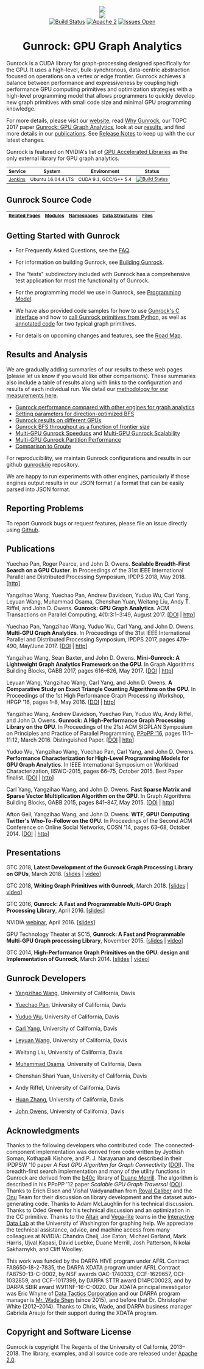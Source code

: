 <p align="center">
  <a href="https://github.com/gunrock/gunrock/"><img src="https://github.com/gunrock/docs/raw/master/source/images/GunrockLogo150px.png"></a>
  <br>
  <a href="https://github.com/gunrock/gunrock/releases/tag/v0.4"><img src="https://img.shields.io/badge/gunrock-0.4-blue.svg"></a>
  <br>
  <a href="http://mario.ece.ucdavis.edu:8080/job/gunrock/job/dev/"><img src="http://mario.ece.ucdavis.edu:8080/buildStatus/icon?job=gunrock/dev" alt="Build Status"></a> 
  <a href="https://github.com/gunrock/gunrock/blob/master/LICENSE.TXT"><img src="https://img.shields.io/github/license/gunrock/gunrock.svg" alt="Apache 2"></a> 
  <a href="https://github.com/gunrock/gunrock/issues"><img src="https://img.shields.io/github/issues/gunrock/gunrock.svg" alt="Issues Open"></a>
</p>
<h1 align="center">Gunrock: GPU Graph Analytics</h1>

Gunrock is a CUDA library for graph-processing designed specifically for the GPU. It uses a high-level, bulk-synchronous, data-centric abstraction focused on operations on a vertex or edge frontier. Gunrock achieves a balance between performance and expressiveness by coupling high performance GPU computing primitives and optimization strategies with a high-level programming model that allows programmers to quickly develop new graph primitives with small code size and minimal GPU programming knowledge.

For more details, please visit our [website](http://gunrock.github.io/), read [Why Gunrock](#why-gunrock), our TOPC 2017 paper [Gunrock: GPU Graph Analytics](http://escholarship.org/uc/item/9gj6r1dj), look at our [results](#results), and find more details in our [publications](#publications). See [Release Notes](http://gunrock.github.io/gunrock/doc/latest/release_notes.html) to keep up with the our latest changes.

Gunrock is featured on NVIDIA's list of [GPU Accelerated Libraries](https://developer.nvidia.com/gpu-accelerated-libraries) as the only external library for GPU graph analytics.

<table style="font-size: 12px;"><thead>
<tr>
  <th><strong>Service</strong></th>
  <th><strong>System</strong></th>
  <th><strong>Environment</strong></th>
  <th><strong>Status</strong></th>
</tr>
</thead><tbody>
<tr>
  <td><a href="https://jenkins.io/">Jenkins</a></td>
  <td>Ubuntu 16.04.4 LTS</td>
  <td>CUDA 9.1, GCC/G++ 5.4</td>
  <td><a href="http://mario.ece.ucdavis.edu:8080/job/gunrock/job/dev/"><img src="http://mario.ece.ucdavis.edu:8080/buildStatus/icon?job=gunrock/dev" alt="Build Status"></a></td>
</tr>
</tbody></table>

## Gunrock Source Code

<table style="font-size: 12px;"><thead>
<tr>
  <th><a href="http://gunrock.github.io/gunrock/doc/latest/pages.html">Related Pages</a></th>
  <th><a href="http://gunrock.github.io/gunrock/doc/latest/modules.html">Modules</a></th>
  <th><a href="http://gunrock.github.io/gunrock/doc/latest/namespaces.html">Namespaces</a></th>
  <th><a href="http://gunrock.github.io/gunrock/doc/latest/annotated.html">Data Structures</a></th>
  <th><a href="http://gunrock.github.io/gunrock/doc/latest/files.html">Files</a></th>
</tr>
</thead><tbody>
</tbody></table>

## Getting Started with Gunrock

- For Frequently Asked Questions, see the [FAQ](#faq).

- For information on building Gunrock, see [Building Gunrock](#building-gunrock).

- The "tests" subdirectory included with Gunrock has a comprehensive test application for most the functionality of Gunrock.

- For the programming model we use in Gunrock, see [Programming Model](#programming-model).

- We have also provided code samples for how to use [Gunrock's C interface](https://github.com/gunrock/gunrock/tree/master/shared_lib_tests) and how to [call Gunrock primitives from Python](https://github.com/gunrock/gunrock/tree/master/python), as well as [annotated code](http://gunrock.github.io/gunrock/doc/annotated_primitives/annotated_primitives.html) for two typical graph primitives.

- For details on upcoming changes and features, see the [Road Map](http://gunrock.github.io/gunrock/doc/latest/road_map.html).

## Results and Analysis

We are gradually adding summaries of our results to these web pages (please let us know if you would like other comparisons). These summaries also include a table of results along with links to the configuration and results of each individual run. We detail our [methodology for our measurements here](#methodology-for-graph-analytics-performance).

- [Gunrock performance compared with other engines for graph analytics](https://gunrock.github.io/docs/engines_topc.html)
- [Setting parameters for direction-optimized BFS](http://gunrock.github.io/gunrock/doc/latest/md_stats_do_ab_random.html)
- [Gunrock results on different GPUs](https://gunrock.github.io/docs/gunrock_gpus.html)
- [Gunrock BFS throughput as a function of frontier size](https://gunrock.github.io/docs/frontier.html)
- [Multi-GPU Gunrock Speedups](https://gunrock.github.io/docs/mgpu_speedup.html) and [Multi-GPU Gunrock Scalability](https://gunrock.github.io/docs/mgpu_scalability.html)
- [Multi-GPU Gunrock Partition Performance](https://gunrock.github.io/docs/mgpu_partition.html)
- [Comparison to Groute](http://gunrock.github.io/gunrock/doc/latest/md_stats_groute.html)

For reproducibility, we maintain Gunrock configurations and results in our github [gunrock/io](https://github.com/gunrock/io/tree/master/gunrock-output) repository.

We are happy to run experiments with other engines, particularly if those engines output results in our JSON format / a format that can be easily parsed into JSON format.

## Reporting Problems

To report Gunrock bugs or request features, please file an issue directly using [Github](https://github.com/gunrock/gunrock/issues).

<!-- TODO: Algorithm Input Size Limitations -->

## Publications

Yuechao Pan, Roger Pearce, and John D. Owens. **Scalable Breadth-First Search on a GPU Cluster**. In Proceedings of the 31st IEEE International Parallel and Distributed Processing Symposium, IPDPS 2018, May 2018. [[http](https://escholarship.org/uc/item/9bd842z6)]

Yangzihao Wang, Yuechao Pan, Andrew Davidson, Yuduo Wu, Carl Yang, Leyuan Wang, Muhammad Osama, Chenshan Yuan, Weitang Liu, Andy T. Riffel, and John D. Owens. **Gunrock: GPU Graph Analytics**. ACM Transactions on Parallel Computing, 4(1):3:1&ndash;3:49, August 2017. [[DOI](http://dx.doi.org/10.1145/3108140) | [http](http://escholarship.org/uc/item/9gj6r1dj)]

Yuechao Pan, Yangzihao Wang, Yuduo Wu, Carl Yang, and John D. Owens.
**Multi-GPU Graph Analytics**.  In Proceedings of the 31st IEEE International Parallel and Distributed Processing Symposium, IPDPS 2017, pages 479&ndash;490, May/June 2017.
[[DOI](http://dx.doi.org/10.1109/IPDPS.2017.117) |
[http](http://escholarship.org/uc/item/39r145g1)]

Yangzihao Wang, Sean Baxter, and John D. Owens. **Mini-Gunrock: A Lightweight Graph Analytics Framework on the GPU**. In Graph Algorithms Building Blocks, GABB 2017, pages 616&ndash;626, May 2017. [[DOI](http://dx.doi.org/10.1109/IPDPSW.2017.116) | [http](https://escholarship.org/uc/item/5wm061tr)]

Leyuan Wang, Yangzihao Wang, Carl Yang, and John D. Owens. **A Comparative Study on Exact Triangle Counting Algorithms on the GPU**. In Proceedings of the 1st High Performance Graph Processing Workshop, HPGP '16, pages 1&ndash;8, May 2016.
[[DOI](http://dx.doi.org/10.1145/2915516.2915521) |
[http](http://www.escholarship.org/uc/item/9hf0m6w3)]

Yangzihao Wang, Andrew Davidson, Yuechao Pan, Yuduo Wu, Andy Riffel, and John D. Owens.
**Gunrock: A High-Performance Graph Processing Library on the GPU**.
In Proceedings of the 21st ACM SIGPLAN Symposium on Principles and Practice of Parallel Programming, [PPoPP '16](http://conf.researchr.org/home/ppopp-2016), pages 11:1&ndash;11:12, March 2016. Distinguished Paper. [[DOI](http://dx.doi.org/10.1145/2851141.2851145) | [http](http://escholarship.org/uc/item/6xz7z9k0)]

Yuduo Wu, Yangzihao Wang, Yuechao Pan, Carl Yang, and John D. Owens.
**Performance Characterization for High-Level Programming Models for GPU Graph
Analytics**. In IEEE International Symposium on Workload Characterization,
IISWC-2015, pages 66&ndash;75, October 2015. Best Paper finalist. [[DOI](http://dx.doi.org/10.1109/IISWC.2015.13) | [http](http://escholarship.org/uc/item/2t69m5ht)]

Carl Yang, Yangzihao Wang, and John D. Owens.
**Fast Sparse Matrix and Sparse Vector Multiplication Algorithm on the GPU**.
In Graph Algorithms Building Blocks, GABB 2015, pages 841&ndash;847, May 2015.
[[DOI](http://dx.doi.org/10.1109/IPDPSW.2015.77) | [http](http://www.escholarship.org/uc/item/1rq9t3j3)]

Afton Geil, Yangzihao Wang, and John D. Owens.
**WTF, GPU! Computing Twitter's Who-To-Follow on the GPU**.
In Proceedings of the Second ACM Conference on Online Social Networks,
COSN '14, pages 63&ndash;68, October 2014.
[[DOI](http://dx.doi.org/10.1145/2660460.2660481) | [http](http://escholarship.org/uc/item/5xq3q8k0)]

## Presentations

GTC 2018, **Latest Development of the Gunrock Graph Processing Library on GPUs**, March 2018. [[slides](http://on-demand.gputechconf.com/gtc/2018/presentation/s8594-latest-development-of-the-gunrock-graph-processing-library-on-gpus.pdf) | [video](http://on-demand.gputechconf.com/gtc/2018/video/S8594/)]

GTC 2018, **Writing Graph Primitives with Gunrock**, March 2018. [[slides](https://github.com/gunrock/gunrock/blob/master/doc/Writing-Gunrock-Primitives.pdf) | [video](http://on-demand.gputechconf.com/gtc/2018/video/S8586/)]

GTC 2016, **Gunrock: A Fast and Programmable Multi-GPU Graph Processing Library**, April 2016. [[slides](http://on-demand.gputechconf.com/gtc/2016/presentation/s6374-yangzihao-wang-gunrock.pdf)]

NVIDIA [webinar](http://info.nvidianews.com/gunrock-webinar-reg-0416.html), April 2016. [[slides](http://tinyurl.com/owens-nv-webinar-160426)]

GPU Technology Theater at SC15, **Gunrock: A Fast and Programmable Multi-GPU Graph processing Library**, November 2015. [[slides](http://images.nvidia.com/events/sc15/pdfs/SC5139-gunrock-multi-gpu-processing-library.pdf) | [video](http://images.nvidia.com/events/sc15/SC5139-gunrock-multi-gpu-processing-library.html)]

GTC 2014, **High-Performance Graph Primitives on the GPU: design and Implementation of Gunrock**, March 2014. [[slides](http://on-demand.gputechconf.com/gtc/2014/presentations/S4609-hi-perf-graph-primitives-on-gpus.pdf) | [video](http://on-demand.gputechconf.com/gtc/2014/video/S4609-hi-perf-graph-primitives-on-gpus.mp4)]

## Gunrock Developers

- [Yangzihao Wang](http://www.idav.ucdavis.edu/~yzhwang/),
  University of California, Davis

- [Yuechao Pan](https://sites.google.com/site/panyuechao/home), University of California, Davis

- [Yuduo Wu](http://www.yuduowu.com/),
  University of California, Davis

- [Carl Yang](http://web.ece.ucdavis.edu/~ctcyang/),
  University of California, Davis

- [Leyuan Wang](http://www.ece.ucdavis.edu/~laurawly/),
  University of California, Davis

- Weitang Liu, University of California, Davis

- [Muhammad Osama](http://www.ece.ucdavis.edu/~mosama/),
  University of California, Davis

- Chenshan Shari Yuan, University of California, Davis

- Andy Riffel, University of California, Davis

- [Huan Zhang](http://www.huan-zhang.com/),
  University of California, Davis

- [John Owens](http://www.ece.ucdavis.edu/~jowens/),
  University of California, Davis

## Acknowledgments

Thanks to the following developers who contributed code: The connected-component implementation was derived from code written by Jyothish Soman, Kothapalli Kishore, and P. J. Narayanan and described in their IPDPSW '10 paper *A Fast GPU Algorithm for Graph Connectivity* ([DOI](http://dx.doi.org/10.1109/IPDPSW.2010.5470817)). The breadth-first search implementation and many of the utility functions in Gunrock are derived from the [b40c](http://code.google.com/p/back40computing/) library of [Duane Merrill](https://sites.google.com/site/duanemerrill/). The algorithm is described in his PPoPP '12 paper *Scalable GPU Graph Traversal* ([DOI](http://dx.doi.org/10.1145/2370036.2145832)). Thanks to Erich Elsen and Vishal Vaidyanathan from [Royal Caliber](http://www.royal-caliber.com/) and the [Onu](http://www.onu.io/) Team for their discussion on library development and the dataset auto-generating code. Thanks to Adam McLaughlin for his technical discussion. Thanks to Oded Green for his technical discussion and an optimization in the CC primitive. Thanks to the [Altair](https://altair-viz.github.io/) and [Vega-lite](https://vega.github.io/vega-lite/) teams in the [Interactive Data Lab](http://idl.cs.washington.edu/) at the University of Washington for graphing help. We appreciate the technical assistance, advice, and machine access from many colleagues at NVIDIA: Chandra Cheij, Joe Eaton, Michael Garland, Mark Harris, Ujval Kapasi, David Luebke, Duane Merrill, Josh Patterson, Nikolai Sakharnykh, and Cliff Woolley.

This work was funded by the DARPA HIVE program under AFRL Contract FA8650-18-2-7835, the DARPA XDATA program under AFRL Contract FA8750-13-C-0002, by NSF awards OAC-1740333, CCF-1629657, OCI-1032859, and CCF-1017399, by DARPA STTR award D14PC00023, and by DARPA SBIR award W911NF-16-C-0020. Our XDATA principal investigator was Eric Whyne of [Data Tactics Corporation](http://www.data-tactics.com/) and our DARPA program manager is [Mr. Wade Shen](http://www.darpa.mil/staff/mr-wade-shen) (since 2015), and before that Dr. Christopher White (2012&ndash;2014). Thanks to Chris, Wade, and DARPA business manager Gabriela Araujo for their support during the XDATA program.

## Copyright and Software License

Gunrock is copyright The Regents of the University of California, 2013&ndash;2018. The library, examples, and all source code are released under [Apache 2.0](http://www.apache.org/licenses/LICENSE-2.0).
